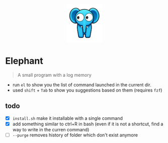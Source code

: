 <p align="center">
    <img style="width:8em;" src="./assets/logo.png" alt="jim">
</p>

# Elephant

> A small program with a log memory

- run `el` to show you the list of command launched in the current dir.
- used `shift` + `Tab` to show you suggestions based on them (requires  `fzf`)


## todo

- [x] `install.sh` make it installable with a single command
- [x] add something similar to ctrl+R in bash (even if it is not a shortcut, find a way to write in the curren command)
- [ ] `--purge` removes history of folder which don't exist anymore
